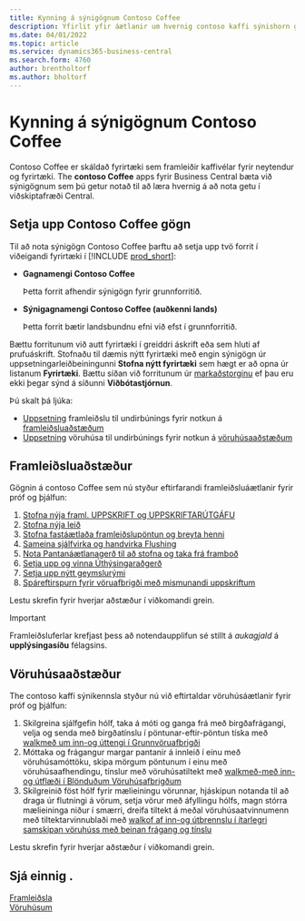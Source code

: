 ```yaml
---
title: Kynning á sýnigögnum Contoso Coffee
description: Yfirlit yfir áætlanir um hvernig contoso kaffi sýnishorn gögn geta aðstoðað við að læra hvernig nýta má getu í viðskiptafræði miðlægt.
ms.date: 04/01/2022
ms.topic: article
ms.service: dynamics365-business-central
ms.search.form: 4760
author: brentholtorf
ms.author: bholtorf
---
```


# Kynning á sýnigögnum Contoso Coffee

Contoso Coffee er skáldað fyrirtæki sem framleiðir kaffivélar fyrir neytendur og fyrirtæki. The  **contoso Coffee**  apps fyrir Business Central bæta við sýnigögnum sem þú getur notað til að læra hvernig á að nota getu í viðskiptafræði Central.  


## Setja upp Contoso Coffee gögn

Til að nota sýnigögn Contoso Coffee þarftu að setja upp tvö forrit í viðeigandi fyrirtæki í [!INCLUDE [prod_short](../includes/prod_short.md)]:  

- **Gagnamengi Contoso Coffee**  

    Þetta forrit afhendir sýnigögn fyrir grunnforritið.  
- **Sýnigagnamengi Contoso Coffee (auðkenni lands)**  

    Þetta forrit bætir landsbundnu efni við efst í grunnforritið.

Bættu forritunum við autt fyrirtæki í greiddri áskrift eða sem hluti af prufuáskrift. Stofnaðu til dæmis nýtt fyrirtæki með engin sýnigögn úr uppsetningarleiðbeiningunni **Stofna nýtt fyrirtæki** sem hægt er að opna úr listanum **Fyrirtæki**. Bættu síðan við forritunum úr [markaðstorginu](../ui-extensions-install-uninstall.md#install) ef þau eru ekki þegar sýnd á síðunni **Viðbótastjórnun**.  

Þú skalt þá ljúka:
 -  [Uppsetning](manufacturing/contoso-coffee-manufacturing-intro.md)  framleiðslu til undirbúnings fyrir notkun á  [framleiðsluaðstæðum](#manufacturing-scenarios)
 -  [Uppsetning](warehousing/contoso-coffee-warehousing-intro.md)  vöruhúsa til undirbúnings fyrir notkun á  [vöruhúsaaðstæðum](#warehousing-scenarios)

## Framleiðsluaðstæður

Gögnin á contoso Coffee sem nú styður eftirfarandi framleiðsluáætlanir fyrir próf og þjálfun:

1. [Stofna nýja framl. UPPSKRIFT og UPPSKRIFTARÚTGÁFU](manufacturing/create-new-production-bom-version.md)  
2. [Stofna nýja leið](manufacturing/create-new-routing.md)  
3. [Stofna fastáætlaða framleiðslupöntun og breyta henni](manufacturing/create-firm-planned-production-order-change.md)  
4. [Sameina sjálfvirka og handvirka Flushing](manufacturing/combine-automatic-manual-flushing.md)  
5. [Nota Pantanáætlanagerð til að stofna og taka frá framboð](manufacturing/order-planning-create-reserve-supply.md)  
6. [Setja upp og vinna Úthýsingaraðgerð](manufacturing/set-up-process-subcontracting-operation.md)  
7. [Setja upp nýtt geymslurými](manufacturing/set-up-new-capacity.md)  
8. [Spáreftirspurn fyrir vöruafbrigði með mismunandi uppskriftum](manufacturing/variants.md)  

Lestu skrefin fyrir hverjar aðstæður í viðkomandi grein.  

> [!IMPORTANT]
> Framleiðsluferlar krefjast þess að notendaupplifun sé stillt á  *aukagjald*  á  **upplýsingasíðu**  félagsins.

## Vöruhúsaaðstæður

The contoso kaffi sýnikennsla styður nú við eftirtaldar vöruhúsáætlanir fyrir próf og þjálfun:

1.  Skilgreina sjálfgefin hólf, taka á móti og ganga frá með birgðafrágangi, velja og senda með birgðatínslu í pöntunar-eftir-pöntun tíska með  [walkmeð um inn-og úttengi í Grunnvöruafbrigði](warehousing/warehouse-basic-flow-putaway-pick.md)
2.  Móttaka og frágangur margar pantanir á innleið í einu með vöruhúsamóttöku, skipa mörgum pöntunum í einu með vöruhúsaafhendingu, tínslur með vöruhúsatiltekt með  [walkmeð-með inn-og útflæði í Blönduðum Vöruhúsafbrigðum](warehousing/warehouse-mixed-flow-receive-pick-ship.md)
3.  Skilgreinið föst hólf fyrir mælieiningu vörunnar, hjáskipun notanda til að draga úr flutningi á vörum, setja vörur með áfyllingu hólfs, magn stórra mælieininga niður í smærri, dreifa tiltekt á meðal vöruhúsaatvinnumenn með tiltektarvinnublaði með  [walkof af inn-og útbrennslu í ítarlegri samskipan vöruhúss með beinan frágang og tínslu](warehousing/warehouse-directed-flow.md)

Lestu skrefin fyrir hverjar aðstæður í viðkomandi grein.
   
## Sjá einnig .

[Framleiðsla](../production-manage-manufacturing.md)  
[Vöruhúsum](../warehouse-manage-warehouse.md)  

